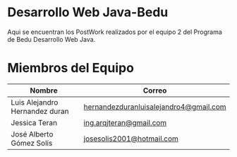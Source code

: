 
# Desarrollo Web Java-Bedu


Aqui se encuentran los PostWork realizados por el equipo 2 del Programa de Bedu Desarrollo Web Java. 

# Miembros del Equipo

| Nombre             | Correo                                                                |
| ----------------- | ------------------------------------------------------------------ |
|Luis Alejandro Hernandez duran  |  hernandezduranluisalejandro4@gmail.com |
| Jessica Teran |  ing.arqjteran@gmail.com |
| José Alberto Gómez Solís |  josesolis2001@hotmail.com |

